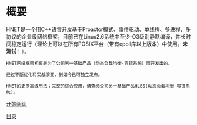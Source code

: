 # 概要

HNET是一个用C++语言开发基于Proactor模式、事件驱动、单线程、多进程、多协议的企业级网络框架，目前已在Linux2.6系统中至少-O3级别静默编译，并长时间稳定运行（理论上可以在所有POSIX平台（带有epoll库以上版本）中使用。**未测试**！）。

```
HNET网络框架初衷是为了公司另一基础产品（动态负载均衡-容错系统）而开发出的。

经过不断优化和实战演变，到如今已可独立发布。
```


```
HNET的更多高级用法；完整的综合应用，请查阅公司另一基础产品HLBS(动态负载均衡-容错系统)。
```


[开始阅读](features/README.md)

[目录](SUMMARY.md)

